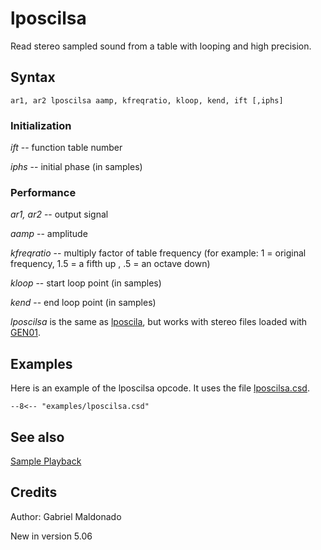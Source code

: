 <!--
id:lposcilsa
category:Signal Generators:Sample Playback
-->
# lposcilsa
Read stereo sampled sound from a table with looping and high precision.

## Syntax
``` csound-orc
ar1, ar2 lposcilsa aamp, kfreqratio, kloop, kend, ift [,iphs]
```

### Initialization

_ift_ -- function table number

_iphs_ -- initial phase (in samples)

### Performance

_ar1, ar2_ -- output signal

_aamp_ -- amplitude

_kfreqratio_ -- multiply factor of table frequency (for example: 1 = original frequency, 1.5 = a fifth up , .5 = an octave down)

_kloop_ -- start loop point (in samples)

_kend_ -- end loop point (in samples)

_lposcilsa_ is the same as [lposcila](../../opcodes/lposcila), but works with stereo files loaded with [GEN01](../../scoregens/gen01).

## Examples

Here is an example of the lposcilsa opcode. It uses the file [lposcilsa.csd](../../examples/lposcilsa.csd).

``` csound-csd title="Example of the lposcilsa opcode." linenums="1"
--8<-- "examples/lposcilsa.csd"
```

## See also

[Sample Playback](../../siggen/sample)

## Credits

Author: Gabriel Maldonado

New in version 5.06
